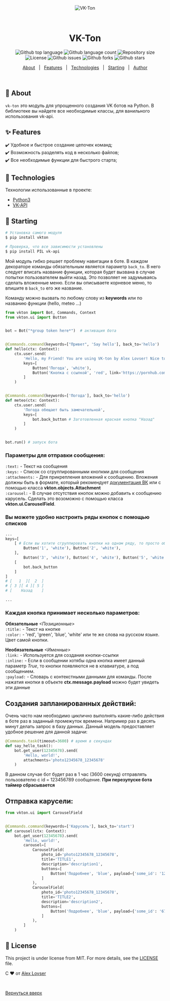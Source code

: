 <div align="center" id="top"> 
  <img src="./.github/app.gif" alt="VK-Ton" />

  &#xa0;

  <!-- <a href="https://vkton.netlify.app">Demo</a> -->
</div>

<h1 align="center">VK-Ton</h1>

<p align="center">
  <img alt="Github top language" src="https://img.shields.io/github/languages/top/AlexLovser/VK-ton?color=56BEB8">

  <img alt="Github language count" src="https://img.shields.io/github/languages/count/AlexLovser/VK-ton?color=56BEB8">

  <img alt="Repository size" src="https://img.shields.io/github/repo-size/AlexLovser/VK-ton?color=56BEB8">

  <img alt="License" src="https://img.shields.io/github/license/AlexLovser/VK-ton?color=56BEB8">

  <img alt="Github issues" src="https://img.shields.io/github/issues/AlexLovser/VK-ton?color=56BEB8" />

  <img alt="Github forks" src="https://img.shields.io/github/forks/AlexLovser/VK-ton?color=56BEB8" />

  <img alt="Github stars" src="https://img.shields.io/github/stars/AlexLovser/VK-ton?color=56BEB8" />
</p>

<!-- Status -->

<!-- <h4 align="center"> 
	🚧  VK Ton 🚀 Under construction...  🚧
</h4> 

<hr> -->

<p align="center">
  <a href="#dart-about">About</a> &#xa0; | &#xa0; 
  <a href="#sparkles-features">Features</a> &#xa0; | &#xa0;
  <a href="#rocket-technologies">Technologies</a> &#xa0; | &#xa0;
  <a href="#checkered_flag-starting">Starting</a> &#xa0; | &#xa0;
  <!-- <a href="#memo-license">License</a> &#xa0; | &#xa0; -->
  <a href="https://github.com/AlexLovser" target="_blank">Author</a>
</p>

<br>

## :dart: About ##

`vk-ton` это модуль для упрощенного создания VK ботов на Python. В библиотеке вы найдете все необходимые классы, для ванильного использования vk-api.

## :sparkles: Features ##

:heavy_check_mark: Удобное и быстрое создание цепочек команд;\
:heavy_check_mark: Возможность разделять код в несколько файлов;\
:heavy_check_mark: Все необходимые функции для быстрого старта;

## :rocket: Technologies ##

Технологии использованные в проекте:

- [Python3](https://python.org/)
- [VK-API](https://dev.vk.com/ru/reference)


## :checkered_flag: Starting ##

```bash
# Установка самого модуля
$ pip install vkton

# Проверка, что все зависимости установлены
$ pip install PIL vk-api

```

Мой модуль гибко решает проблему навигации в боте. В каждом декораторе команды обязательным является параметр `back_to`. В него следует вписать название функции, которая будет вызвана в случае попытки пользователем выйти назад. Это позволяет не задумываясь сделать вложенные меню.
Если вы описываете корневое меню, то впишите в `back_to` его же название.

Команду можно вызвать по любому слову из **keywords** или по названию функции (hello, meteo ...)

```py
from vkton import Bot, Commands, Context
from vkton.ui import Button


bot = Bot("*group token here*")  # активация бота


@Commands.command(keywords=["Привет", 'Say hello'], back_to='hello')
def hello(ctx: Context):
    ctx.user.send(
        'Hello, my Friend! You are using VK-ton by Alex Lovser! Nice to see you!',
        keys=[
            Button('Погода', 'white'),
            Button('Кнопка с ссылкой', 'red', link='https://pornhub.com')
        ]
    )


@Commands.command(keywords=['Погода'], back_to='hello') 
def meteo(ctx: Context):
    ctx.user.send(
        'Погода обещает быть замечательной',
        keys=[
            bot.back_button # Заготовленная красная кнопка "Назад"
        ]
    )


bot.run() # запуск бота

```

### __Параметры для отправки сообщения:__
`:text:` - Текст на сообщения\
`:keys:` - Список со сгруппированными кнопкми для сообщения\
`:attachments:` - Для прикрепления вложений к сообщению. Вложения должны быть в формате, который рекомендует [документация ВК](https://dev.vk.com/ru/reference/objects/attachments-message) или с помощью класса **vkton.objects.Attachment**\
`:carousel:` - В случае отсутствия кнопок можно добавить к сообщению карусель. Сделать это возоможно с помощью класса **vkton.ui.CarouselField**.


### Вы можете удобно настроить ряды кнопок с помощью списков

```py
... 
keys=[
    [ # Если вы хотите сгруппировать кнопки на одном ряду, то просто оберните их в список
        Button('1', 'white'), Button('2', 'white'),
    ],
        Button('3', 'white'), Button('4', 'white'), Button('5', 'white'),
    [
        bot.back_button
    ]
]
# [   1  ][  2  ]
# [ 3 ][ 4 ][ 5 ]
# [    Назад    ]

...
```
### __Каждая кнопка принимает несколько параметров:__
**Обязательные** *<Позиционные>*\
`:title:` - Текст на кнопке\
`:color:` - 'red', 'green', 'blue', 'white' или те же слова на русском языке. Цвет самой кнопки.

**Необязательные** *<Именные>*\
`:link:` - Используется для создания кнопки-ссылки\
`:inline:` - Если в сообщении хотябы одна кнопка имеет данный параметр *True*, то кнопки появляются не в клавиатуре, а под сообщением.\
`:payload:` - Словарь с контекстными данными для команды. После нажатия кнопки в объекте **ctx.message.payload** можно будет увидеть эти данные


## __Создания запланированных действий:__
Очень часто нам необходимо циклично выполнять какие-либо действия в боте раз в заданный промежуток времени. Например раз в десять минут делать запрос в базу данных.
Данный модель предоставляет удобное решение для данной задачи:
```py
@Commands.task(timeout=3600) # время в секундах
def say_hello_task():
    bot.get_user(12345678).send(
        'Hello, world!',
        attachments='photo12345678_12345678'
    )
```
В данном случае бот будет раз в 1 час (3600 секунд) отправлять пользователю с id = 123456789 сообщение.
**При перезупуске бота таймер сбрасывается**

## __Отправка карусели:__
```py
from vkton.ui import CarouselField


@Commands.command(keywords=['Карусель'], back_to='start') 
def carousel(ctx: Context):
    bot.get_user(12345678).send(
        'Hello, world!',
        carousel=[
            CarouselField(
                photo_id='photo12345678_12345678',
                title='TITLE1',
                description='description1',
                buttons=[
                    Button('Подробнее', 'blue', payload={'some_id': '12345'})
                ]
            ),
            CarouselField(
                photo_id='photo12345678_12345678',
                title='TITLE2',
                description='description2',
                buttons=[
                    Button('Подробнее', 'blue', payload={'some_id': '67890'})
                ]
            ),
        ]
    )
```

## :memo: License ##

This project is under license from MIT. For more details, see the [LICENSE](LICENSE.md) file.


С :heart: от <a href="https://github.com/AlexLovser" target="_blank">Alex Lovser</a>

&#xa0;

<a href="#top">Вернуться вверх</a>
